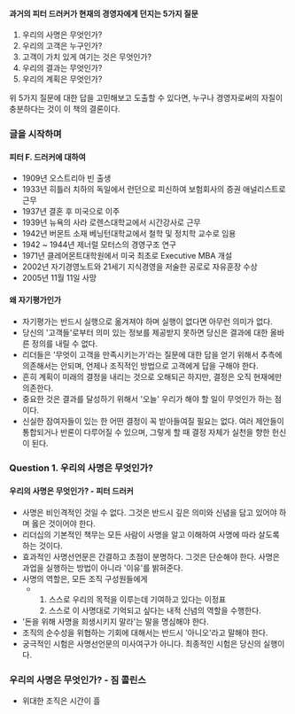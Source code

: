 #### 과거의 피터 드러커가 현재의 경영자에게 던지는 5가지 질문
1. 우리의 사명은 무엇인가?
2. 우리의 고객은 누구인가?
3. 고객이 가치 있게 여기는 것은 무엇인가?
4. 우리의 결과는 무엇인가?
5. 우리의 계획은 무엇인가?

위 5가지 질문에 대한 답을 고민해보고 도출할 수 있다면, 누구나 경영자로써의 자질이 충분하다는 것이 이 책의 결론이다.

### 글을 시작하며
#### 피터 F. 드러커에 대하여
- 1909년 오스트리아 빈 출생
- 1933년 히틀러 치하의 독일에서 런던으로 피신하여 보험회사의 증권 애널리스트로 근무
- 1937년 결혼 후 미국으로 이주
- 1939년 뉴욕의 사라 로렌스대학교에서 시간강사로 근무
- 1942년 버몬트 소재 베닝턴대학교에서 철학 및 정치학 교수로 임용
- 1942 ~ 1944년 제너럴 모터스의 경영구조 연구
- 1971년 클레어몬트대학원에서 미국 최초로 Executive MBA 개설
- 2002년 자기경영노트와 21세기 지식경영을 저술한 공로로 자유훈장 수상
- 2005년 11월 11일 사망

#### 왜 자기평가인가
- 자기평가는 반드시 실행으로 옮겨져야 하며 실행이 없다면 아무런 의미가 없다.
- 당신의 '고객들'로부터 의미 있는 정보를 제공받지 못하면 당신은 결과에 대한 올바른 정의를 내릴 수 없다.
- 리더들은 '무엇이 고객을 만족시키는가'라는 질문에 대한 답을 얻기 위해서 추측에 의존해서는 안되며, 언제나 조직적인 방법으로 고객에게 답을 구해야 한다.
- 흔히 계획이 미래의 결정을 내리는 것으로 오해되곤 하지만, 결정은 오직 현재에만 의존한다.
- 중요한 것은 결과를 달성하기 위해서 '오늘' 우리가 해야 할 일이 무엇인가 하는 점이다.
- 신실한 잠여자들이 있는 한 어떤 결정이 꼭 받아들여질 필요는 없다. 여러 제안들이 통합되거나 반론이 다루어질 수 있으며, 그렇게 할 때 결정 자체가 실천을 향한 헌신이 된다.


### Question 1. 우리의 사명은 무엇인가?
#### 우리의 사명은 무엇인가? - 피터 드러커
- 사명은 비인격적인 것일 수 없다. 그것은 반드시 깊은 의미와 신념을 담고 있어야 하며 옳은 것이어야 한다.
- 리더십의 기본적인 책무는 모든 사람이 사명을 알고 이해하여 사명에 따라 살도록 하는 것이다.
- 효과적인 사명선언문은 간결하고 초점이 분명하다. 그것은 단순해야 한다. 사명은 과업을 실행하는 방법이 아니라 '이유'를 밝혀준다.
- 사명의 역할은, 모든 조직 구성원들에게
    - 1. 스스로 우리의 목적을 이루는데 기여하고 있다는 이정표
      2. 스스로 이 사명대로 기억되고 싶다는 내적 신념의 역할을 수행한다.   
- '돈을 위해 사명을 희생시키지 말라'는 말을 명심해야 한다.
- 조직의 순수성을 위협하는 기회에 대해서는 반드시 '아니오'라고 말해야 한다.
- 궁극적인 시험은 사명선언문의 미사여구가 아니다. 최종적인 시험은 당신의 실행이다.
### 우리의 사명은 무엇인가? - 짐 콜린스
- 위대한 조직은 시간이 흘
